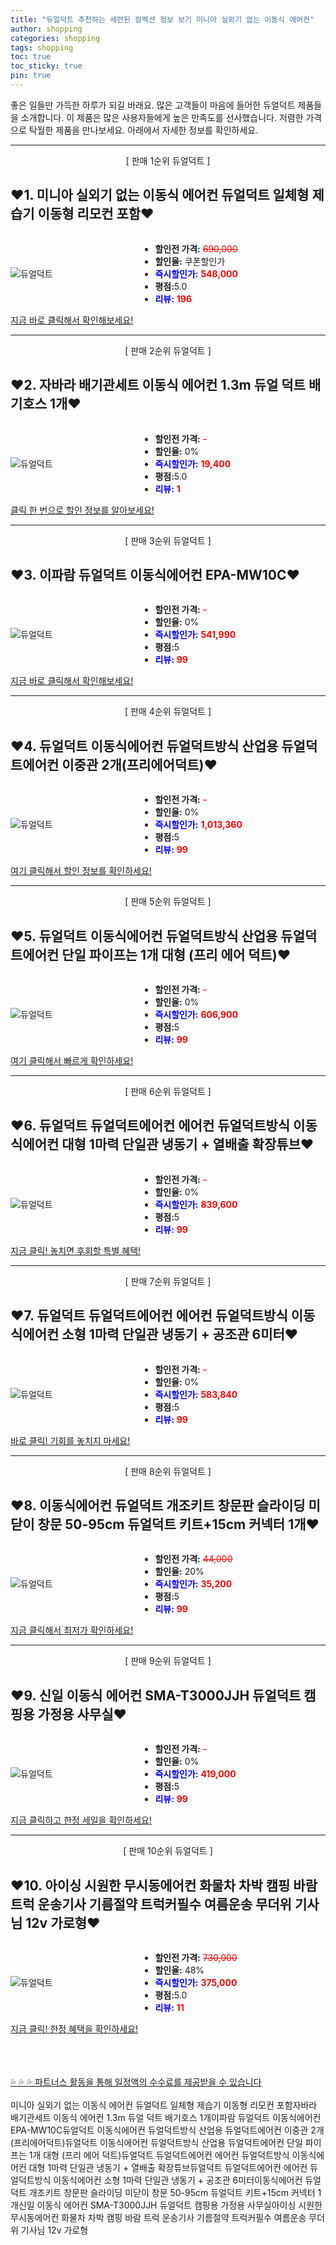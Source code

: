```yaml
---
title: "듀얼덕트 추천하는 세련된 컬렉션 정보 보기 미니아 실외기 없는 이동식 에어컨"
author: shopping
categories: shopping
tags: shopping
toc: true
toc_sticky: true
pin: true
---
```

좋은 일들만 가득한 하루가 되길 바래요. 많은 고객들이 마음에 들어한 듀얼덕트 제품들을 소개합니다. 이 제품은 많은 사용자들에게 높은 만족도를 선사했습니다. 저렴한 가격으로 탁월한 제품을 만나보세요. 아래에서 자세한 정보를 확인하세요.

---
<p class="toplist" style="margin: 0 auto; display: block; width: fit-content;">[ 판매 1순위 듀얼덕트 ]</p>

<h2><strong>❤️1. 미니아 실외기 없는 이동식 에어컨 듀얼덕트 일체형 제습기 이동형 리모컨 포함❤️</strong></h2>

<div style="display: flex; align-items: center;">
    <div style="flex: 0.4;">
        <img src="https://thumbnail7.coupangcdn.com/thumbnails/remote/230x230ex/image/vendor_inventory/cbd8/5e1cec53d10c8a01c9704b25a47dbc727102ecec1351da3fd17934a01b80.jpg" alt="듀얼덕트" style="max-width: 100%;">
    </div>
    <div style="flex: 0.6; margin-left: 10px;">
        <ul>
            <li><strong>할인전 가격:</strong> <del style="color: red;">690,000</del></li>
            <li><strong>할인율:</strong> 쿠폰할인가</li>
            <li><span style='color:blue'><strong>즉시할인가:</strong></span> <span style='color:red'><strong>548,000</strong></span></li>
            <li><strong>평점:</strong>5.0</li>
            <li><span style='color:blue'><strong>리뷰:</strong></span> <span style='color:red'><strong>196</strong></span></li>
        </ul>
    </div>
</div>
<div class="center">
    <a href="https://William4Davisa.github.io?lptag=AF9450613&subid=githubio&pageKey=7923504390&traceid=V0-153&itemId=23100597401&vendorItemId=90388894049" class="myButton">
        지금 바로 클릭해서 확인해보세요!
    </a>
</div>


---
<p class="toplist" style="margin: 0 auto; display: block; width: fit-content;">[ 판매 2순위 듀얼덕트 ]</p>

<h2><strong>❤️2. 자바라 배기관세트 이동식 에어컨 1.3m 듀얼 덕트 배기호스 1개❤️</strong></h2>

<div style="display: flex; align-items: center;">
    <div style="flex: 0.4;">
        <img src="https://thumbnail6.coupangcdn.com/thumbnails/remote/230x230ex/image/vendor_inventory/0b91/870f86541a78852050f384357a80163a77c52f7aebf351932c36d6731377.jpg" alt="듀얼덕트" style="max-width: 100%;">
    </div>
    <div style="flex: 0.6; margin-left: 10px;">
        <ul>
            <li><strong>할인전 가격:</strong> <del style="color: red;">-</del></li>
            <li><strong>할인율:</strong> 0%</li>
            <li><span style='color:blue'><strong>즉시할인가:</strong></span> <span style='color:red'><strong>19,400</strong></span></li>
            <li><strong>평점:</strong>5.0</li>
            <li><span style='color:blue'><strong>리뷰:</strong></span> <span style='color:red'><strong>1</strong></span></li>
        </ul>
    </div>
</div>
<div class="center">
    <a href="https://William4Davisa.github.io?lptag=AF9450613&subid=githubio&pageKey=7471120480&traceid=V0-153&itemId=19495058632&vendorItemId=86604649871" class="myButton">
        클릭 한 번으로 할인 정보를 알아보세요!
    </a>
</div>


---
<p class="toplist" style="margin: 0 auto; display: block; width: fit-content;">[ 판매 3순위 듀얼덕트 ]</p>

<h2><strong>❤️3. 이파람 듀얼덕트 이동식에어컨 EPA-MW10C❤️</strong></h2>

<div style="display: flex; align-items: center;">
    <div style="flex: 0.4;">
        <img src="https://thumbnail10.coupangcdn.com/thumbnails/remote/230x230ex/image/vendor_inventory/49eb/de023c32fe9e39ccef2e7f45067b66bbfbc1da27b2c142eaeeb780c64524.jpg" alt="듀얼덕트" style="max-width: 100%;">
    </div>
    <div style="flex: 0.6; margin-left: 10px;">
        <ul>
            <li><strong>할인전 가격:</strong> <del style="color: red;">-</del></li>
            <li><strong>할인율:</strong> 0%</li>
            <li><span style='color:blue'><strong>즉시할인가:</strong></span> <span style='color:red'><strong>541,990</strong></span></li>
            <li><strong>평점:</strong>5</li>
            <li><span style='color:blue'><strong>리뷰:</strong></span> <span style='color:red'><strong>99</strong></span></li>
        </ul>
    </div>
</div>
<div class="center">
    <a href="https://William4Davisa.github.io?lptag=AF9450613&subid=githubio&pageKey=6940242500&traceid=V0-153&itemId=16826560405&vendorItemId=81795461103" class="myButton">
        지금 바로 클릭해서 확인해보세요!
    </a>
</div>


---
<p class="toplist" style="margin: 0 auto; display: block; width: fit-content;">[ 판매 4순위 듀얼덕트 ]</p>

<h2><strong>❤️4. 듀얼덕트 이동식에어컨 듀얼덕트방식 산업용 듀얼덕트에어컨 이중관 2개(프리에어덕트)❤️</strong></h2>

<div style="display: flex; align-items: center;">
    <div style="flex: 0.4;">
        <img src="https://thumbnail8.coupangcdn.com/thumbnails/remote/230x230ex/image/vendor_inventory/3e9f/ed7cc9f1fa1984fd57aec3ab6de4e91754344e37e3337e16635e9da0d805.jpg" alt="듀얼덕트" style="max-width: 100%;">
    </div>
    <div style="flex: 0.6; margin-left: 10px;">
        <ul>
            <li><strong>할인전 가격:</strong> <del style="color: red;">-</del></li>
            <li><strong>할인율:</strong> 0%</li>
            <li><span style='color:blue'><strong>즉시할인가:</strong></span> <span style='color:red'><strong>1,013,360</strong></span></li>
            <li><strong>평점:</strong>5</li>
            <li><span style='color:blue'><strong>리뷰:</strong></span> <span style='color:red'><strong>99</strong></span></li>
        </ul>
    </div>
</div>
<div class="center">
    <a href="https://William4Davisa.github.io?lptag=AF9450613&subid=githubio&pageKey=8021033004&traceid=V0-153&itemId=22413130243&vendorItemId=89457941260" class="myButton">
        여기 클릭해서 할인 정보를 확인하세요!
    </a>
</div>


---
<p class="toplist" style="margin: 0 auto; display: block; width: fit-content;">[ 판매 5순위 듀얼덕트 ]</p>

<h2><strong>❤️5. 듀얼덕트 이동식에어컨 듀얼덕트방식 산업용 듀얼덕트에어컨 단일 파이프는 1개 대형 (프리 에어 덕트)❤️</strong></h2>

<div style="display: flex; align-items: center;">
    <div style="flex: 0.4;">
        <img src="https://thumbnail8.coupangcdn.com/thumbnails/remote/230x230ex/image/vendor_inventory/3e9f/ed7cc9f1fa1984fd57aec3ab6de4e91754344e37e3337e16635e9da0d805.jpg" alt="듀얼덕트" style="max-width: 100%;">
    </div>
    <div style="flex: 0.6; margin-left: 10px;">
        <ul>
            <li><strong>할인전 가격:</strong> <del style="color: red;">-</del></li>
            <li><strong>할인율:</strong> 0%</li>
            <li><span style='color:blue'><strong>즉시할인가:</strong></span> <span style='color:red'><strong>606,900</strong></span></li>
            <li><strong>평점:</strong>5</li>
            <li><span style='color:blue'><strong>리뷰:</strong></span> <span style='color:red'><strong>99</strong></span></li>
        </ul>
    </div>
</div>
<div class="center">
    <a href="https://William4Davisa.github.io?lptag=AF9450613&subid=githubio&pageKey=8021033004&traceid=V0-153&itemId=22413130245&vendorItemId=89836222283" class="myButton">
        여기 클릭해서 빠르게 확인하세요!
    </a>
</div>


---
<p class="toplist" style="margin: 0 auto; display: block; width: fit-content;">[ 판매 6순위 듀얼덕트 ]</p>

<h2><strong>❤️6. 듀얼덕트 듀얼덕트에어컨 에어컨 듀얼덕트방식 이동식에어컨 대형 1마력 단일관 냉동기 + 열배출 확장튜브❤️</strong></h2>

<div style="display: flex; align-items: center;">
    <div style="flex: 0.4;">
        <img src="https://thumbnail10.coupangcdn.com/thumbnails/remote/230x230ex/image/vendor_inventory/d44c/122131a28bdf0f2f02bd97578db382f39bcb69ae01aa572ac9e960ed9f9a.jpg" alt="듀얼덕트" style="max-width: 100%;">
    </div>
    <div style="flex: 0.6; margin-left: 10px;">
        <ul>
            <li><strong>할인전 가격:</strong> <del style="color: red;">-</del></li>
            <li><strong>할인율:</strong> 0%</li>
            <li><span style='color:blue'><strong>즉시할인가:</strong></span> <span style='color:red'><strong>839,600</strong></span></li>
            <li><strong>평점:</strong>5</li>
            <li><span style='color:blue'><strong>리뷰:</strong></span> <span style='color:red'><strong>99</strong></span></li>
        </ul>
    </div>
</div>
<div class="center">
    <a href="https://William4Davisa.github.io?lptag=AF9450613&subid=githubio&pageKey=8021032949&traceid=V0-153&itemId=22413130122&vendorItemId=89457940949" class="myButton">
        지금 클릭! 놓치면 후회할 특별 혜택!
    </a>
</div>


---
<p class="toplist" style="margin: 0 auto; display: block; width: fit-content;">[ 판매 7순위 듀얼덕트 ]</p>

<h2><strong>❤️7. 듀얼덕트 듀얼덕트에어컨 에어컨 듀얼덕트방식 이동식에어컨 소형 1마력 단일관 냉동기 + 공조관 6미터❤️</strong></h2>

<div style="display: flex; align-items: center;">
    <div style="flex: 0.4;">
        <img src="https://thumbnail10.coupangcdn.com/thumbnails/remote/230x230ex/image/vendor_inventory/d44c/122131a28bdf0f2f02bd97578db382f39bcb69ae01aa572ac9e960ed9f9a.jpg" alt="듀얼덕트" style="max-width: 100%;">
    </div>
    <div style="flex: 0.6; margin-left: 10px;">
        <ul>
            <li><strong>할인전 가격:</strong> <del style="color: red;">-</del></li>
            <li><strong>할인율:</strong> 0%</li>
            <li><span style='color:blue'><strong>즉시할인가:</strong></span> <span style='color:red'><strong>583,840</strong></span></li>
            <li><strong>평점:</strong>5</li>
            <li><span style='color:blue'><strong>리뷰:</strong></span> <span style='color:red'><strong>99</strong></span></li>
        </ul>
    </div>
</div>
<div class="center">
    <a href="https://William4Davisa.github.io?lptag=AF9450613&subid=githubio&pageKey=8021032949&traceid=V0-153&itemId=22413130123&vendorItemId=89457940954" class="myButton">
        바로 클릭! 기회를 놓치지 마세요!
    </a>
</div>


---
<p class="toplist" style="margin: 0 auto; display: block; width: fit-content;">[ 판매 8순위 듀얼덕트 ]</p>

<h2><strong>❤️8. 이동식에어컨 듀얼덕트 개조키트 창문판 슬라이딩 미닫이 창문 50-95cm 듀얼덕트 키트+15cm 커넥터 1개❤️</strong></h2>

<div style="display: flex; align-items: center;">
    <div style="flex: 0.4;">
        <img src="https://thumbnail8.coupangcdn.com/thumbnails/remote/230x230ex/image/vendor_inventory/1589/dee31ca08972147acae9c7a8297b371b4a5c3c79a077d651f5a180c0f67b.jpg" alt="듀얼덕트" style="max-width: 100%;">
    </div>
    <div style="flex: 0.6; margin-left: 10px;">
        <ul>
            <li><strong>할인전 가격:</strong> <del style="color: red;">44,000</del></li>
            <li><strong>할인율:</strong> 20%</li>
            <li><span style='color:blue'><strong>즉시할인가:</strong></span> <span style='color:red'><strong>35,200</strong></span></li>
            <li><strong>평점:</strong>5</li>
            <li><span style='color:blue'><strong>리뷰:</strong></span> <span style='color:red'><strong>99</strong></span></li>
        </ul>
    </div>
</div>
<div class="center">
    <a href="https://William4Davisa.github.io?lptag=AF9450613&subid=githubio&pageKey=8204452290&traceid=V0-153&itemId=23529245370&vendorItemId=90555560434" class="myButton">
        지금 클릭해서 최저가 확인하세요!
    </a>
</div>


---
<p class="toplist" style="margin: 0 auto; display: block; width: fit-content;">[ 판매 9순위 듀얼덕트 ]</p>

<h2><strong>❤️9. 신일 이동식 에어컨 SMA-T3000JJH 듀얼덕트 캠핑용 가정용 사무실❤️</strong></h2>

<div style="display: flex; align-items: center;">
    <div style="flex: 0.4;">
        <img src="https://thumbnail8.coupangcdn.com/thumbnails/remote/230x230ex/image/vendor_inventory/d766/12a622482fe1b4266839a0a7075126684433616cf34a650d7a1af4d9b0b5.jpg" alt="듀얼덕트" style="max-width: 100%;">
    </div>
    <div style="flex: 0.6; margin-left: 10px;">
        <ul>
            <li><strong>할인전 가격:</strong> <del style="color: red;">-</del></li>
            <li><strong>할인율:</strong> 0%</li>
            <li><span style='color:blue'><strong>즉시할인가:</strong></span> <span style='color:red'><strong>419,000</strong></span></li>
            <li><strong>평점:</strong>5</li>
            <li><span style='color:blue'><strong>리뷰:</strong></span> <span style='color:red'><strong>99</strong></span></li>
        </ul>
    </div>
</div>
<div class="center">
    <a href="https://William4Davisa.github.io?lptag=AF9450613&subid=githubio&pageKey=7507332605&traceid=V0-153&itemId=19664230982&vendorItemId=86769928277" class="myButton">
        지금 클릭하고 한정 세일을 확인하세요!
    </a>
</div>


---
<p class="toplist" style="margin: 0 auto; display: block; width: fit-content;">[ 판매 10순위 듀얼덕트 ]</p>

<h2><strong>❤️10. 아이싱 시원한 무시동에어컨 화물차 차박 캠핑 바람 트럭 운송기사 기름절약 트럭커필수 여름운송 무더위 기사님 12v 가로형❤️</strong></h2>

<div style="display: flex; align-items: center;">
    <div style="flex: 0.4;">
        <img src="https://thumbnail9.coupangcdn.com/thumbnails/remote/230x230ex/image/vendor_inventory/5d3c/ee5f8e4a68522d579d920c9de98bea5ddcdcfc8dcf8739325009d45c6110.jpg" alt="듀얼덕트" style="max-width: 100%;">
    </div>
    <div style="flex: 0.6; margin-left: 10px;">
        <ul>
            <li><strong>할인전 가격:</strong> <del style="color: red;">730,000</del></li>
            <li><strong>할인율:</strong> 48%</li>
            <li><span style='color:blue'><strong>즉시할인가:</strong></span> <span style='color:red'><strong>375,000</strong></span></li>
            <li><strong>평점:</strong>5.0</li>
            <li><span style='color:blue'><strong>리뷰:</strong></span> <span style='color:red'><strong>11</strong></span></li>
        </ul>
    </div>
</div>
<div class="center">
    <a href="https://William4Davisa.github.io?lptag=AF9450613&subid=githubio&pageKey=8035363106&traceid=V0-153&itemId=22480158810&vendorItemId=89628310782" class="myButton">
        지금 클릭! 한정 혜택을 확인하세요!
    </a>
</div>

<br><br><br>[💦 💦 💦 파트너스 활동을 통해 일정액의 수수료를 제공받을 수 있습니다](https://link.coupang.com/a/bcpT2c)<br><br>미니아 실외기 없는 이동식 에어컨 듀얼덕트 일체형 제습기 이동형 리모컨 포함자바라 배기관세트 이동식 에어컨 1.3m 듀얼 덕트 배기호스 1개이파람 듀얼덕트 이동식에어컨 EPA-MW10C듀얼덕트 이동식에어컨 듀얼덕트방식 산업용 듀얼덕트에어컨 이중관 2개(프리에어덕트)듀얼덕트 이동식에어컨 듀얼덕트방식 산업용 듀얼덕트에어컨 단일 파이프는 1개 대형 (프리 에어 덕트)듀얼덕트 듀얼덕트에어컨 에어컨 듀얼덕트방식 이동식에어컨 대형 1마력 단일관 냉동기 + 열배출 확장튜브듀얼덕트 듀얼덕트에어컨 에어컨 듀얼덕트방식 이동식에어컨 소형 1마력 단일관 냉동기 + 공조관 6미터이동식에어컨 듀얼덕트 개조키트 창문판 슬라이딩 미닫이 창문 50-95cm 듀얼덕트 키트+15cm 커넥터 1개신일 이동식 에어컨 SMA-T3000JJH 듀얼덕트 캠핑용 가정용 사무실아이싱 시원한 무시동에어컨 화물차 차박 캠핑 바람 트럭 운송기사 기름절약 트럭커필수 여름운송 무더위 기사님 12v 가로형